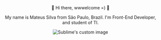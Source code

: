 <center> 👋   Hi there, wwwelcome =) 👋

 My name is Mateus Silva from São Paulo, Brazil. 
I'm Front-End Developer, and student of TI. </center>

<p align="center">
 <img src="https://i.ibb.co/1bZKndc/Geom-trico-Anivers-rio-de-40-Anos-Capa-para-Facebook.png" alt="Sublime's custom image"/>
</p>
